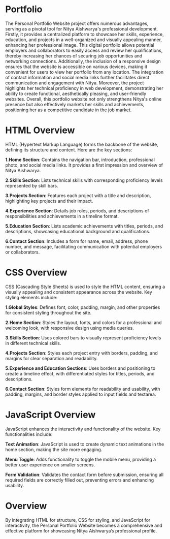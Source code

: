 # Portfolio
The Personal Portfolio Website project offers numerous advantages, serving as a pivotal tool for Nitya Aishwarya's professional development. Firstly, it provides a centralized platform to showcase her skills, experience, education, and projects in a well-organized and visually appealing manner, enhancing her professional image. This digital portfolio allows potential employers and collaborators to easily access and review her qualifications, thereby increasing her chances of securing job opportunities and networking connections. Additionally, the inclusion of a responsive design ensures that the website is accessible on various devices, making it convenient for users to view her portfolio from any location. The integration of contact information and social media links further facilitates direct communication and engagement with Nitya. Moreover, the project highlights her technical proficiency in web development, demonstrating her ability to create functional, aesthetically pleasing, and user-friendly websites. Overall, this portfolio website not only strengthens Nitya's online presence but also effectively markets her skills and achievements, positioning her as a competitive candidate in the job market.

# HTML Overview
HTML (Hypertext Markup Language) forms the backbone of the website, defining its structure and content. Here are the key sections:

**1.Home Section**: Contains the navigation bar, introduction, professional photo, and social media links. It provides a first impression and overview of Nitya Aishwarya.

**2.Skills Section**: Lists technical skills with corresponding proficiency levels represented by skill bars.

**3.Projects Section**: Features each project with a title and description, highlighting key projects and their impact.

**4.Experience Section**: Details job roles, periods, and descriptions of responsibilities and achievements in a timeline format.

**5.Education Section**: Lists academic achievements with titles, periods, and descriptions, showcasing educational background and qualifications.

**6.Contact Section**: Includes a form for name, email, address, phone number, and message, facilitating communication with potential employers or collaborators.
# CSS Overview
CSS (Cascading Style Sheets) is used to style the HTML content, ensuring a visually appealing and consistent appearance across the website. Key styling elements include:

**1.Global Styles**: Defines font, color, padding, margin, and other properties for consistent styling throughout the site.

**2.Home Section**: Styles the layout, fonts, and colors for a professional and welcoming look, with responsive design using media queries.

**3.Skills Section**: Uses colored bars to visually represent proficiency levels in different technical skills.

**4.Projects Section**: Styles each project entry with borders, padding, and margins for clear separation and readability.

**5.Experience and Education Sections**: Uses borders and positioning to create a timeline effect, with differentiated styles for titles, periods, and descriptions.

**6.Contact Section**: Styles form elements for readability and usability, with padding, margins, and border styles applied to input fields and textarea.
# JavaScript Overview
JavaScript enhances the interactivity and functionality of the website. Key functionalities include:

**Text Animation**: JavaScript is used to create dynamic text animations in the home section, making the site more engaging.

**Menu Toggle**: Adds functionality to toggle the mobile menu, providing a better user experience on smaller screens.

**Form Validation**: Validates the contact form before submission, ensuring all required fields are correctly filled out, preventing errors and enhancing usability.

# Overview
By integrating HTML for structure, CSS for styling, and JavaScript for interactivity, the Personal Portfolio Website becomes a comprehensive and effective platform for showcasing Nitya Aishwarya’s professional profile.
